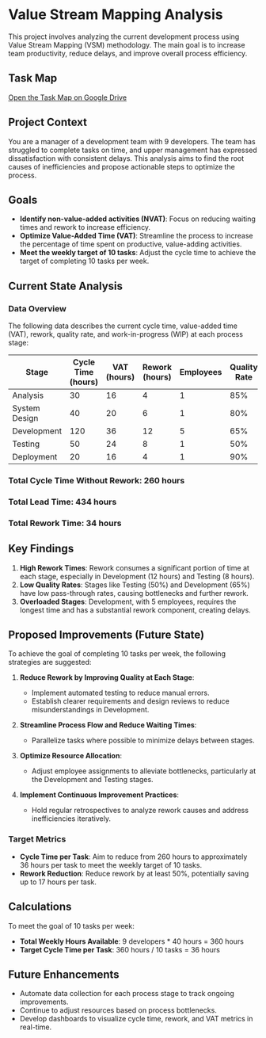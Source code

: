 # Value Stream Mapping Analysis

This project involves analyzing the current development process using Value Stream Mapping (VSM) methodology. The main goal is to increase team productivity, reduce delays, and improve overall process efficiency.

## Task Map

[Open the Task Map on Google Drive](https://drive.google.com/file/d/1Kb0PbeDtTPhFPjvW1sVT5LFaaIhUGDVF/view?usp=sharing)

## Project Context

You are a manager of a development team with 9 developers. The team has struggled to complete tasks on time, and upper management has expressed dissatisfaction with consistent delays. This analysis aims to find the root causes of inefficiencies and propose actionable steps to optimize the process.

## Goals

- **Identify non-value-added activities (NVAT)**: Focus on reducing waiting times and rework to increase efficiency.
- **Optimize Value-Added Time (VAT)**: Streamline the process to increase the percentage of time spent on productive, value-adding activities.
- **Meet the weekly target of 10 tasks**: Adjust the cycle time to achieve the target of completing 10 tasks per week.

## Current State Analysis

### Data Overview

The following data describes the current cycle time, value-added time (VAT), rework, quality rate, and work-in-progress (WIP) at each process stage:

| Stage            | Cycle Time (hours) | VAT (hours) | Rework (hours) | Employees | Quality Rate |
|------------------|--------------------|-------------|----------------|-----------|--------------|
| Analysis         | 30                 | 16          | 4              | 1         | 85%          |
| System Design    | 40                 | 20          | 6              | 1         | 80%          |
| Development      | 120                | 36          | 12             | 5         | 65%          |
| Testing          | 50                 | 24          | 8              | 1         | 50%          |
| Deployment       | 20                 | 16          | 4              | 1         | 90%          |

### Total Cycle Time Without Rework: 260 hours  
### Total Lead Time: 434 hours  
### Total Rework Time: 34 hours  

## Key Findings

1. **High Rework Times**: Rework consumes a significant portion of time at each stage, especially in Development (12 hours) and Testing (8 hours).
2. **Low Quality Rates**: Stages like Testing (50%) and Development (65%) have low pass-through rates, causing bottlenecks and further rework.
3. **Overloaded Stages**: Development, with 5 employees, requires the longest time and has a substantial rework component, creating delays.

## Proposed Improvements (Future State)

To achieve the goal of completing 10 tasks per week, the following strategies are suggested:

1. **Reduce Rework by Improving Quality at Each Stage**:
   - Implement automated testing to reduce manual errors.
   - Establish clearer requirements and design reviews to reduce misunderstandings in Development.

2. **Streamline Process Flow and Reduce Waiting Times**:
   - Parallelize tasks where possible to minimize delays between stages.

3. **Optimize Resource Allocation**:
   - Adjust employee assignments to alleviate bottlenecks, particularly at the Development and Testing stages.

4. **Implement Continuous Improvement Practices**:
   - Hold regular retrospectives to analyze rework causes and address inefficiencies iteratively.

### Target Metrics

- **Cycle Time per Task**: Aim to reduce from 260 hours to approximately 36 hours per task to meet the weekly target of 10 tasks.
- **Rework Reduction**: Reduce rework by at least 50%, potentially saving up to 17 hours per task.
  
## Calculations

To meet the goal of 10 tasks per week:
- **Total Weekly Hours Available**: 9 developers * 40 hours = 360 hours
- **Target Cycle Time per Task**: 360 hours / 10 tasks = 36 hours

## Future Enhancements

- Automate data collection for each process stage to track ongoing improvements.
- Continue to adjust resources based on process bottlenecks.
- Develop dashboards to visualize cycle time, rework, and VAT metrics in real-time.